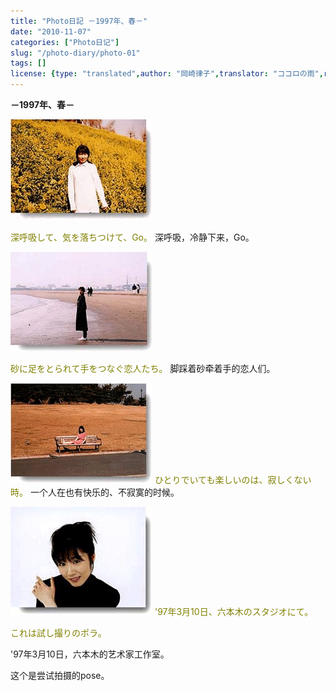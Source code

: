 ```yaml
---
title: "Photo日記 －1997年、春－"
date: "2010-11-07"
categories: ["Photo日记"]
slug: "/photo-diary/photo-01"
tags: []
license: {type: "translated",author: "岡崎律子",translator: "ココロの雨",reproduced-url: "http://www.ne.jp/asahi/okazaki/book/photo/photo1.html",reproduced-website: "岡崎律子BOOK"}
---
```


**－1997年、春－**

![](./images/mother1.jpg "mother1")

<span style="color: #808000;">深呼吸して、気を落ちつけて、Go。</span> 深呼吸，冷静下来，Go。

[![](./images/kasai3.gif "kasai3")](./images/kasai3.gif)

<span style="color: #808000;">砂に足をとられて手をつなぐ恋人たち。</span> 脚踩着砂牵着手的恋人们。

[![](./images/kasai1.gif "kasai1")](./images/kasai1.gif) <span style="color: #808000;">ひとりでいても楽しいのは、寂しくない時。</span> 一个人在也有快乐的、不寂寞的时候。

[![](./images/studio1.gif "studio1")](./images/studio1.gif) <span style="color: #808000;">'97年3月10日、六本木のスタジオにて。</span>

<span style="color: #808000;">これは試し撮りのポラ。</span>

'97年3月10日，六本木的艺术家工作室。

这个是尝试拍摄的pose。
